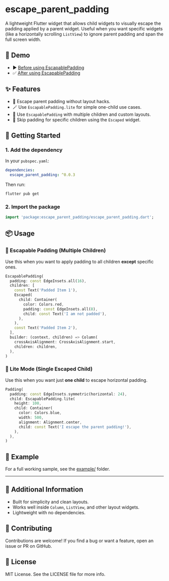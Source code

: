 # escape_parent_padding

A lightweight Flutter widget that allows child widgets to visually escape the padding applied by a parent widget. Useful when you want specific widgets (like a horizontally scrolling `ListView`) to ignore parent padding and span the full screen width.

## 🎥 Demo

- ▶️ [Before using EscapablePadding](example/screenshots/escapable_padding_before.webm)
- ✅ [After using EscapablePadding](example/screenshots/escapable_padding_after.webm)

## ✨ Features

- 🧩 Escape parent padding without layout hacks.
- 🪄 Use `EscapablePadding.lite` for simple one-child use cases.
- 🎯 Use `EscapablePadding` with multiple children and custom layouts.
- 🧱 Skip padding for specific children using the `Escaped` widget.

## 🚀 Getting Started

### 1. Add the dependency

In your `pubspec.yaml`:

```yaml
dependencies:
  escape_parent_padding: ^0.0.3
```

Then run:

```bash
flutter pub get
```

### 2. Import the package

```dart
import 'package:escape_parent_padding/escape_parent_padding.dart';
```

## 📦 Usage

### 🔹 Escapable Padding (Multiple Children)

Use this when you want to apply padding to all children **except** specific ones.

```dart
EscapablePadding(
  padding: const EdgeInsets.all(16),
  children: [
    const Text('Padded Item 1'),
    Escaped(
      child: Container(
        color: Colors.red,
        padding: const EdgeInsets.all(8),
        child: const Text('I am not padded'),
      ),
    ),
    const Text('Padded Item 2'),
  ],
  builder: (context, children) => Column(
    crossAxisAlignment: CrossAxisAlignment.start,
    children: children,
  ),
)
```

### 🔸 Lite Mode (Single Escaped Child)

Use this when you want just **one child** to escape horizontal padding.

```dart
Padding(
  padding: const EdgeInsets.symmetric(horizontal: 24),
  child: EscapablePadding.lite(
    height: 100,
    child: Container(
      color: Colors.blue,
      width: 500,
      alignment: Alignment.center,
      child: const Text('I escape the parent padding!'),
    ),
  ),
)
```

## 📁 Example

For a full working sample, see the [example/](example/) folder.

---

## 📌 Additional Information

- Built for simplicity and clean layouts.
- Works well inside `Column`, `ListView`, and other layout widgets.
- Lightweight with no dependencies.

## 🤝 Contributing

Contributions are welcome! If you find a bug or want a feature, open an issue or PR on GitHub.

## 📄 License

MIT License. See the LICENSE file for more info.
